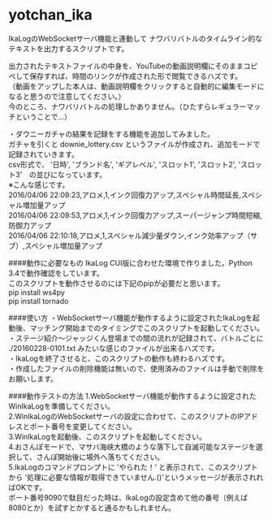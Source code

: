 # yotchan_ika
IkaLogのWebSocketサーバ機能と連動して ナワバリバトルのタイムライン的なテキストを出力するスクリプトです。  
  
出力されたテキストファイルの中身を、YouTubeの動画説明欄にそのままコピペして保存すれば、時間のリンクが作成された形で閲覧できるハズです。  
（動画をアップした本人は、動画説明欄をクリックすると自動的に編集モードになると思うので注意してください。）  
今のところ、ナワバリバトルの処理しかありません。（ひたすらレギュラーマッチということで…）  

・ダウニーガチャの結果を記録をする機能を追加してみました。  
ガチャを引くと downie_lottery.csv というファイルが作成され、追加モードで記録されていきます。  
csv形式で、 '日時',  'ブランド名',  'ギアレベル',  'スロット1',  'スロット2',  'スロット3'　の並びになっています。  
※こんな感じです。  
2016/04/06 22:09:23,アロメ,1,インク回復力アップ,スペシャル時間延長,スペシャル増加量アップ  
2016/04/06 22:09:53,アロメ,1,インク回復力アップ,スーパージャンプ時間短縮,防御力アップ  
2016/04/06 22:10:18,アロメ,1,スペシャル減少量ダウン,インク効率アップ（サブ）,スペシャル増加量アップ  

  
####動作に必要なもの
IkaLog CUI版に合わせた環境で作りました。Python 3.4で動作確認をしています。  
このスクリプトを動作させるのには下記のpipが必要だと思います。  
pip install ws4py  
pip install tornado  
  
####使い方
・WebSocketサーバ機能が動作するように設定されたIkaLogを起動後、マッチング開始までのタイミングでこのスクリプトを起動してください。  
・ステージ紹介～ジャッジくん登場までの間の流れが記録されて、バトルごとに ./20160228-0101.txt みたいな感じのファイルが出来るハズです。  
・IkaLogを終了させると、このスクリプトの動作も終わるハズです。  
・作成したファイルの削除機能は無いので、使用済みのファイルは手動で削除をお願いします。  
  
####動作テストの方法
1.WebSocketサーバ機能が動作するように設定されたWinIkaLogを準備してください。  
2.WinIkaLogのWebSocketサーバの設定に合わせて、このスクリプトのIPアドレスとポート番号を変更してください。  
3.WinIkaLogを起動後、このスクリプトを起動してください。  
4.おさんぽモードで、マサバ海峡大橋のような落下して自滅可能なステージを選択して、さんぽ開始後に場外へ落ちてください。  
5.IkaLogのコマンドプロンプトに 'やられた！' と表示されて、このスクリプトから '処理に必要な情報が取得できていません.()'というメッセージが表示されればOKです。  
ポート番号9090で駄目だった時は、IkaLogの設定含めて他の番号（例えば 8080とか）を試すとかすると通るかもしれません。  
